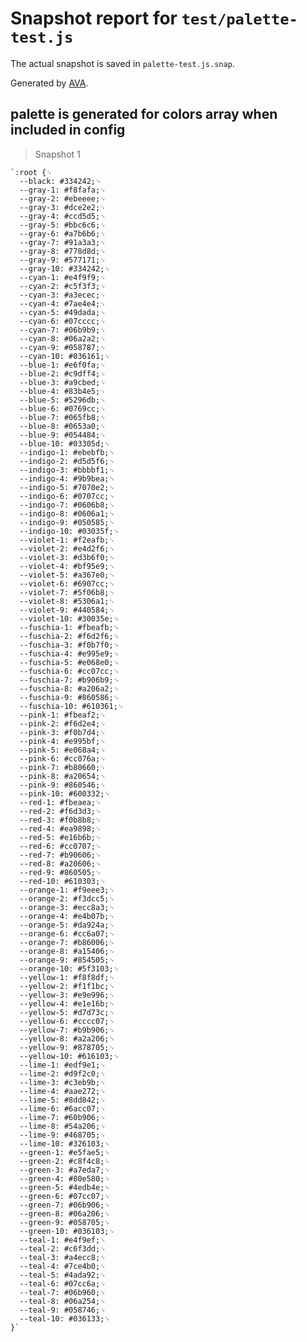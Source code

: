 # Snapshot report for `test/palette-test.js`

The actual snapshot is saved in `palette-test.js.snap`.

Generated by [AVA](https://ava.li).

## palette is generated for colors array when included in config

> Snapshot 1

    `:root {␊
      --black: #334242;␊
      --gray-1: #f8fafa;␊
      --gray-2: #ebeeee;␊
      --gray-3: #dce2e2;␊
      --gray-4: #ccd5d5;␊
      --gray-5: #bbc6c6;␊
      --gray-6: #a7b6b6;␊
      --gray-7: #91a3a3;␊
      --gray-8: #778d8d;␊
      --gray-9: #577171;␊
      --gray-10: #334242;␊
      --cyan-1: #e4f9f9;␊
      --cyan-2: #c5f3f3;␊
      --cyan-3: #a3ecec;␊
      --cyan-4: #7ae4e4;␊
      --cyan-5: #49dada;␊
      --cyan-6: #07cccc;␊
      --cyan-7: #06b9b9;␊
      --cyan-8: #06a2a2;␊
      --cyan-9: #058787;␊
      --cyan-10: #036161;␊
      --blue-1: #e6f0fa;␊
      --blue-2: #c9dff4;␊
      --blue-3: #a9cbed;␊
      --blue-4: #83b4e5;␊
      --blue-5: #5296db;␊
      --blue-6: #0769cc;␊
      --blue-7: #065fb8;␊
      --blue-8: #0653a0;␊
      --blue-9: #054484;␊
      --blue-10: #03305d;␊
      --indigo-1: #ebebfb;␊
      --indigo-2: #d5d5f6;␊
      --indigo-3: #bbbbf1;␊
      --indigo-4: #9b9bea;␊
      --indigo-5: #7070e2;␊
      --indigo-6: #0707cc;␊
      --indigo-7: #0606b8;␊
      --indigo-8: #0606a1;␊
      --indigo-9: #050585;␊
      --indigo-10: #03035f;␊
      --violet-1: #f2eafb;␊
      --violet-2: #e4d2f6;␊
      --violet-3: #d3b6f0;␊
      --violet-4: #bf95e9;␊
      --violet-5: #a367e0;␊
      --violet-6: #6907cc;␊
      --violet-7: #5f06b8;␊
      --violet-8: #5306a1;␊
      --violet-9: #440584;␊
      --violet-10: #30035e;␊
      --fuschia-1: #fbeafb;␊
      --fuschia-2: #f6d2f6;␊
      --fuschia-3: #f0b7f0;␊
      --fuschia-4: #e995e9;␊
      --fuschia-5: #e068e0;␊
      --fuschia-6: #cc07cc;␊
      --fuschia-7: #b906b9;␊
      --fuschia-8: #a206a2;␊
      --fuschia-9: #860586;␊
      --fuschia-10: #610361;␊
      --pink-1: #fbeaf2;␊
      --pink-2: #f6d2e4;␊
      --pink-3: #f0b7d4;␊
      --pink-4: #e995bf;␊
      --pink-5: #e068a4;␊
      --pink-6: #cc076a;␊
      --pink-7: #b80660;␊
      --pink-8: #a20654;␊
      --pink-9: #860546;␊
      --pink-10: #600332;␊
      --red-1: #fbeaea;␊
      --red-2: #f6d3d3;␊
      --red-3: #f0b8b8;␊
      --red-4: #ea9898;␊
      --red-5: #e16b6b;␊
      --red-6: #cc0707;␊
      --red-7: #b90606;␊
      --red-8: #a20606;␊
      --red-9: #860505;␊
      --red-10: #610303;␊
      --orange-1: #f9eee3;␊
      --orange-2: #f3dcc5;␊
      --orange-3: #ecc8a3;␊
      --orange-4: #e4b07b;␊
      --orange-5: #da924a;␊
      --orange-6: #cc6a07;␊
      --orange-7: #b86006;␊
      --orange-8: #a15406;␊
      --orange-9: #854505;␊
      --orange-10: #5f3103;␊
      --yellow-1: #f8f8df;␊
      --yellow-2: #f1f1bc;␊
      --yellow-3: #e9e996;␊
      --yellow-4: #e1e16b;␊
      --yellow-5: #d7d73c;␊
      --yellow-6: #cccc07;␊
      --yellow-7: #b9b906;␊
      --yellow-8: #a2a206;␊
      --yellow-9: #878705;␊
      --yellow-10: #616103;␊
      --lime-1: #edf9e1;␊
      --lime-2: #d9f2c0;␊
      --lime-3: #c3eb9b;␊
      --lime-4: #aae272;␊
      --lime-5: #8dd842;␊
      --lime-6: #6acc07;␊
      --lime-7: #60b906;␊
      --lime-8: #54a206;␊
      --lime-9: #468705;␊
      --lime-10: #326103;␊
      --green-1: #e5fae5;␊
      --green-2: #c8f4c8;␊
      --green-3: #a7eda7;␊
      --green-4: #80e580;␊
      --green-5: #4edb4e;␊
      --green-6: #07cc07;␊
      --green-7: #06b906;␊
      --green-8: #06a206;␊
      --green-9: #058705;␊
      --green-10: #036103;␊
      --teal-1: #e4f9ef;␊
      --teal-2: #c6f3dd;␊
      --teal-3: #a4ecc8;␊
      --teal-4: #7ce4b0;␊
      --teal-5: #4ada92;␊
      --teal-6: #07cc6a;␊
      --teal-7: #06b960;␊
      --teal-8: #06a254;␊
      --teal-9: #058746;␊
      --teal-10: #036133;␊
    }`
